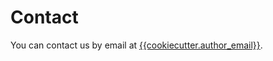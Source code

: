 # Contact

You can contact us by email at [{{cookiecutter.author_email}}](mailto:{{cookiecutter.author_email}}).
